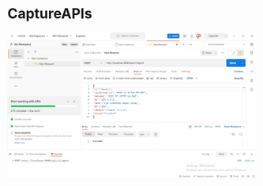 # CaptureAPIs

![Alt text](https://github.com/hadhemi-gharbi/CaptureAPIs/blob/main/Add_Agent1.PNG?raw=true "Title")

